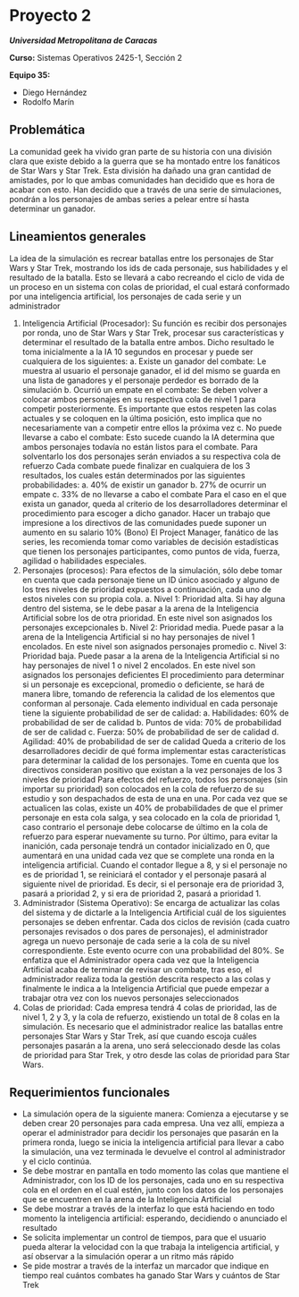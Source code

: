 # Proyecto 2

**_Universidad Metropolitana de Caracas_**

**Curso:** Sistemas Operativos 2425-1, Sección 2

**Equipo 35:**

- Diego Hernández
- Rodolfo Marín

## Problemática

La comunidad geek ha vivido gran parte de su historia con una división clara que existe debido a la guerra que se ha montado entre los fanáticos de Star Wars y Star Trek. Esta división ha dañado una gran cantidad de amistades, por lo que ambas comunidades han decidido que es hora de acabar con esto. Han decidido que a través de una serie de simulaciones, pondrán a los personajes de ambas  series a pelear entre sí hasta determinar un ganador.

## Lineamientos generales

La idea de la simulación es recrear batallas entre los personajes de Star Wars y Star Trek, mostrando los ids de cada personaje, sus habilidades y el resultado de la batalla. Esto se llevará a cabo recreando el ciclo de vida de un proceso en un sistema con colas de prioridad, el cual estará conformado por una inteligencia artificial, los personajes de cada serie y un administrador 
1. Inteligencia Artificial (Procesador): Su función es recibir dos personajes por ronda, uno de Star Wars y Star Trek, procesar sus
características y determinar el resultado de la batalla entre ambos. Dicho resultado le toma inicialmente a la IA 10 segundos en procesar y puede ser cualquiera de los siguientes: 
a. Existe un ganador del combate: Le muestra al usuario el personaje ganador, el id del mismo se guarda en una lista de ganadores y el personaje perdedor es borrado de la simulación 
b. Ocurrió un empate en el combate: Se deben volver a colocar ambos personajes en su respectiva cola de nivel 1 para competir posteriormente. Es importante que estos respeten las colas actuales y se coloquen en la última posición, esto implica que no necesariamente van a competir entre ellos la próxima vez 
c. No puede llevarse a cabo el combate: Esto sucede cuando la IA determina que ambos personajes todavía no están listos para el combate. Para solventarlo los dos personajes serán enviados a su respectiva cola de refuerzo 
Cada combate puede finalizar en cualquiera de los 3 resultados, los cuales están determinados por las siguientes probabilidades: 
a. 40% de existir un ganador 
b. 27% de ocurrir un empate 
c. 33% de no llevarse a cabo el combate 
Para el caso en el que exista un ganador, queda al criterio de los desarrolladores determinar el procedimiento para escoger a dicho ganador. Hacer un trabajo que impresione a los directivos de las comunidades puede suponer un aumento en su salario 10% (Bono) 
El Project Manager, fanático de las series, les recomienda tomar como variables de decisión estadísticas que tienen los personajes participantes, como puntos de vida, fuerza, agilidad o habilidades especiales. 
2. Personajes (procesos): Para efectos de la simulación, sólo debe tomar en cuenta que cada personaje tiene un ID único asociado y alguno de los tres
niveles de prioridad expuestos a continuación, cada uno de estos niveles con su propia cola. 
a. Nivel 1: Prioridad alta. Si hay alguna dentro del sistema, se le debe pasar a la arena de la Inteligencia Artificial sobre los de otra prioridad. En este nivel son asignados los personajes excepcionales 
b. Nivel 2: Prioridad media. Puede pasar a la arena de la Inteligencia Artificial si no hay personajes de nivel 1 encolados. En este nivel son asignados personajes promedio 
c. Nivel 3: Prioridad baja. Puede pasar a la arena de la Inteligencia Artificial si no hay personajes de nivel 1 o nivel 2 encolados. En este nivel son asignados los personajes deficientes 
El procedimiento para determinar si un personaje es excepcional, promedio o deficiente, se hará de manera libre, tomando de referencia la calidad de los elementos que conforman al personaje. Cada elemento individual en cada personaje tiene la siguiente probabilidad de ser de calidad: 
a. Habilidades: 60% de probabilidad de ser de calidad 
b. Puntos de vida: 70% de probabilidad de ser de calidad c. Fuerza: 50% de probabilidad de ser de calidad 
d. Agilidad: 40% de probabilidad de ser de calidad 
Queda a criterio de los desarrolladores decidir de qué forma implementar estas características para determinar la calidad de los personajes. Tome en cuenta que los directivos consideran positivo que existan a la vez personajes de los 3 niveles de prioridad 
Para efectos del refuerzo, todos los personajes (sin importar su prioridad) son colocados en la cola de refuerzo de su estudio y son despachados de esta de una en una. Por cada vez que se actualicen las colas, existe un 40% de probabilidades de que el primer personaje en esta cola salga, y sea colocado en la cola de prioridad 1, caso contrario el personaje debe
colocarse de último en la cola de refuerzo para esperar nuevamente su turno. 
Por último, para evitar la inanición, cada personaje tendrá un contador inicializado en 0, que aumentará en una unidad cada vez que se complete una ronda en la inteligencia artificial. Cuando el contador llegue a 8, y si el personaje no es de prioridad 1, se reiniciará el contador y el personaje pasará al siguiente nivel de prioridad. Es decir, si el personaje era de prioridad 3, pasará a prioridad 2, y si era de prioridad 2, pasará a prioridad 1. 
3. Administrador (Sistema Operativo): Se encarga de actualizar las colas del sistema y de dictarle a la Inteligencia Artificial cuál de los siguientes personajes se deben enfrentar. 
Cada dos ciclos de revisión (cada cuatro personajes revisados o dos pares de personajes), el administrador agrega un nuevo personaje de cada serie a la cola de su nivel correspondiente. Este evento ocurre con una probabilidad del 80%. Se enfatiza que el Administrador opera cada vez que la Inteligencia Artificial acaba de terminar de revisar un combate, tras eso, el administrador realiza toda la gestión descrita respecto a las colas y finalmente le indica a la Inteligencia Artificial que puede empezar a trabajar otra vez con los nuevos personajes seleccionados 
4. Colas de prioridad: Cada empresa tendrá 4 colas de prioridad, las de nivel 1, 2 y 3, y la cola de refuerzo, existiendo un total de 8 colas en la simulación. Es necesario que el administrador realice las batallas entre personajes Star Wars y Star Trek, así que cuando escoja cuáles personajes pasarán a la arena, uno será seleccionado desde las colas de prioridad para Star Trek, y otro desde las colas de prioridad para Star Wars.

## Requerimientos funcionales

- La simulación opera de la siguiente manera: Comienza a ejecutarse y se deben crear 20 personajes para cada empresa. Una vez allí, empieza a operar el administrador para decidir los personajes que pasarán en la primera ronda, luego se inicia la inteligencia artificial para llevar a cabo la simulación, una vez terminada le devuelve el control al administrador y el ciclo continúa. 
- Se debe mostrar en pantalla en todo momento las colas que mantiene el Administrador, con los ID de los personajes, cada uno en su respectiva cola en el orden en el cual estén, junto con los datos de los personajes que se encuentren en la arena de la Inteligencia Artificial 
- Se debe mostrar a través de la interfaz lo que está haciendo en todo momento la inteligencia artificial: esperando, decidiendo o anunciado el resultado 
- Se solicita implementar un control de tiempos, para que el usuario pueda alterar la velocidad con la que trabaja la inteligencia artificial, y así observar a la simulación operar a un ritmo más rápido 
- Se pide mostrar a través de la interfaz un marcador que indique en tiempo real cuántos combates ha ganado Star Wars y cuántos de Star Trek 
